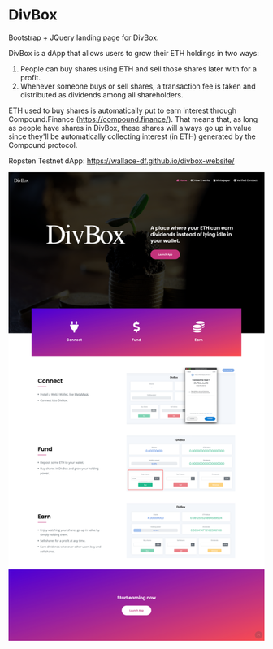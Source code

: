 # DivBox
Bootstrap + JQuery landing page for DivBox.


DivBox is a dApp that allows users to grow their ETH holdings in two ways:

1. People can buy shares using ETH and sell those shares later with for a profit.
2. Whenever someone buys or sell shares, a transaction fee is taken and distributed as dividends among all shareholders.

ETH used to buy shares is automatically put to earn interest through Compound.Finance (https://compound.finance/). That means that, as long as people have shares in DivBox, these shares will always go up in value since they'll be automatically collecting interest (in ETH) generated by the
Compound protocol.

Ropsten Testnet dApp: https://wallace-df.github.io/divbox-website/


![DivBox](/preview.png?raw=true "DivBox")


